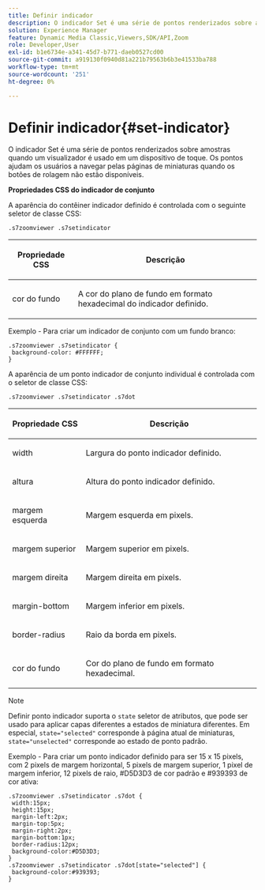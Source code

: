 ```yaml
---
title: Definir indicador
description: O indicador Set é uma série de pontos renderizados sobre amostras quando um visualizador é usado em um dispositivo de toque. Os pontos ajudam os usuários a navegar pelas páginas de miniaturas quando os botões de rolagem não estão disponíveis.
solution: Experience Manager
feature: Dynamic Media Classic,Viewers,SDK/API,Zoom
role: Developer,User
exl-id: b1e6734e-a341-45d7-b771-daeb0527cd00
source-git-commit: a919130f0940d81a221b79563b6b3e41533ba788
workflow-type: tm+mt
source-wordcount: '251'
ht-degree: 0%

---
```


# Definir indicador{#set-indicator}

O indicador Set é uma série de pontos renderizados sobre amostras quando um visualizador é usado em um dispositivo de toque. Os pontos ajudam os usuários a navegar pelas páginas de miniaturas quando os botões de rolagem não estão disponíveis.

<!--<a id="section_061E550C1C1D4DB2BD663A898895B38C"></a>-->

**Propriedades CSS do indicador de conjunto**

A aparência do contêiner indicador definido é controlada com o seguinte seletor de classe CSS:

```
.s7zoomviewer .s7setindicator
```

<table id="table_94EE3F5BBE4547C0B4943471CEE7EDE4"> 
 <thead> 
  <tr> 
   <th colname="col1" class="entry"> <p> Propriedade CSS </p> </th> 
   <th colname="col2" class="entry"> <p>Descrição </p> </th> 
  </tr> 
 </thead>
 <tbody> 
  <tr> 
   <td colname="col1"> <p> <span class="codeph"> cor do fundo </span> </p> </td> 
   <td colname="col2"> <p>A cor do plano de fundo em formato hexadecimal do indicador definido. </p> </td> 
  </tr> 
 </tbody> 
</table>

Exemplo - Para criar um indicador de conjunto com um fundo branco:

```
.s7zoomviewer .s7setindicator { 
 background-color: #FFFFFF; 
}
```

A aparência de um ponto indicador de conjunto individual é controlada com o seletor de classe CSS:

`.s7zoomviewer .s7setindicator .s7dot`

<table id="table_09B6E232FB94417392D101A7A653BE54"> 
 <thead> 
  <tr> 
   <th colname="col1" class="entry"> <p> Propriedade CSS </p> </th> 
   <th colname="col2" class="entry"> <p>Descrição </p> </th> 
  </tr> 
 </thead>
 <tbody> 
  <tr> 
   <td colname="col1"> <p> <span class="codeph"> width </span> </p> </td> 
   <td colname="col2"> <p>Largura do ponto indicador definido. </p> </td> 
  </tr> 
  <tr> 
   <td colname="col1"> <p> <span class="codeph"> altura </span> </p> </td> 
   <td colname="col2"> <p>Altura do ponto indicador definido. </p> </td> 
  </tr> 
  <tr> 
   <td colname="col1"> <p> <span class="codeph"> margem esquerda </span> </p> </td> 
   <td colname="col2"> <p>Margem esquerda em pixels. </p> </td> 
  </tr> 
  <tr> 
   <td colname="col1"> <p> <span class="codeph"> margem superior </span> </p> </td> 
   <td colname="col2"> <p>Margem superior em pixels. </p> </td> 
  </tr> 
  <tr> 
   <td colname="col1"> <p> <span class="codeph"> margem direita </span> </p> </td> 
   <td colname="col2"> <p>Margem direita em pixels. </p> </td> 
  </tr> 
  <tr> 
   <td colname="col1"> <p> <span class="codeph"> margin-bottom </span> </p> </td> 
   <td colname="col2"> <p>Margem inferior em pixels. </p> </td> 
  </tr> 
  <tr> 
   <td colname="col1"> <p> <span class="codeph"> border-radius </span> </p> </td> 
   <td colname="col2"> <p>Raio da borda em pixels. </p> </td> 
  </tr> 
  <tr> 
   <td colname="col1"> <p> <span class="codeph"> cor do fundo </span> </p> </td> 
   <td colname="col2"> <p>Cor do plano de fundo em formato hexadecimal. </p> </td> 
  </tr> 
 </tbody> 
</table>

>[!NOTE]
>
>Definir ponto indicador suporta o `state` seletor de atributos, que pode ser usado para aplicar capas diferentes a estados de miniatura diferentes. Em especial, `state="selected"` corresponde à página atual de miniaturas, `state="unselected"` corresponde ao estado de ponto padrão.

Exemplo - Para criar um ponto indicador definido para ser 15 x 15 pixels, com 2 pixels de margem horizontal, 5 pixels de margem superior, 1 pixel de margem inferior, 12 pixels de raio, #D5D3D3 de cor padrão e #939393 de cor ativa:

```
.s7zoomviewer .s7setindicator .s7dot { 
 width:15px; 
 height:15px; 
 margin-left:2px; 
 margin-top:5px; 
 margin-right:2px; 
 margin-bottom:1px; 
 border-radius:12px; 
 background-color:#D5D3D3;  
} 
.s7zoomviewer .s7setindicator .s7dot[state="selected"] { 
 background-color:#939393;  
}
```
